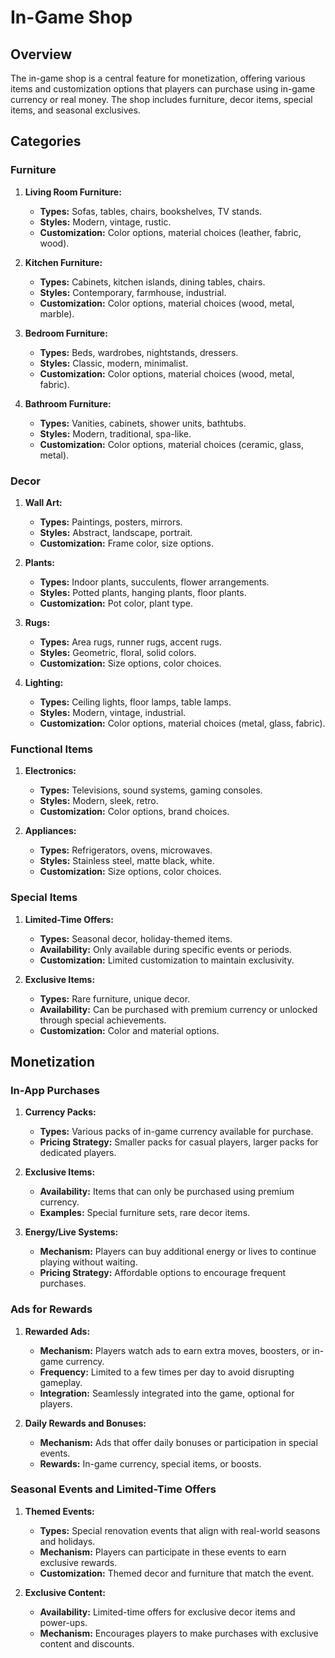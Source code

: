 # In-Game Shop

## Overview

The in-game shop is a central feature for monetization, offering various items and customization options that players can purchase using in-game currency or real money. The shop includes furniture, decor items, special items, and seasonal exclusives.

## Categories

### Furniture

1. **Living Room Furniture:**
   - **Types:** Sofas, tables, chairs, bookshelves, TV stands.
   - **Styles:** Modern, vintage, rustic.
   - **Customization:** Color options, material choices (leather, fabric, wood).

2. **Kitchen Furniture:**
   - **Types:** Cabinets, kitchen islands, dining tables, chairs.
   - **Styles:** Contemporary, farmhouse, industrial.
   - **Customization:** Color options, material choices (wood, metal, marble).

3. **Bedroom Furniture:**
   - **Types:** Beds, wardrobes, nightstands, dressers.
   - **Styles:** Classic, modern, minimalist.
   - **Customization:** Color options, material choices (wood, metal, fabric).

4. **Bathroom Furniture:**
   - **Types:** Vanities, cabinets, shower units, bathtubs.
   - **Styles:** Modern, traditional, spa-like.
   - **Customization:** Color options, material choices (ceramic, glass, metal).

### Decor

1. **Wall Art:**
   - **Types:** Paintings, posters, mirrors.
   - **Styles:** Abstract, landscape, portrait.
   - **Customization:** Frame color, size options.

2. **Plants:**
   - **Types:** Indoor plants, succulents, flower arrangements.
   - **Styles:** Potted plants, hanging plants, floor plants.
   - **Customization:** Pot color, plant type.

3. **Rugs:**
   - **Types:** Area rugs, runner rugs, accent rugs.
   - **Styles:** Geometric, floral, solid colors.
   - **Customization:** Size options, color choices.

4. **Lighting:**
   - **Types:** Ceiling lights, floor lamps, table lamps.
   - **Styles:** Modern, vintage, industrial.
   - **Customization:** Color options, material choices (metal, glass, fabric).

### Functional Items

1. **Electronics:**
   - **Types:** Televisions, sound systems, gaming consoles.
   - **Styles:** Modern, sleek, retro.
   - **Customization:** Color options, brand choices.

2. **Appliances:**
   - **Types:** Refrigerators, ovens, microwaves.
   - **Styles:** Stainless steel, matte black, white.
   - **Customization:** Size options, color choices.

### Special Items

1. **Limited-Time Offers:**
   - **Types:** Seasonal decor, holiday-themed items.
   - **Availability:** Only available during specific events or periods.
   - **Customization:** Limited customization to maintain exclusivity.

2. **Exclusive Items:**
   - **Types:** Rare furniture, unique decor.
   - **Availability:** Can be purchased with premium currency or unlocked through special achievements.
   - **Customization:** Color and material options.

## Monetization

### In-App Purchases

1. **Currency Packs:**
   - **Types:** Various packs of in-game currency available for purchase.
   - **Pricing Strategy:** Smaller packs for casual players, larger packs for dedicated players.

2. **Exclusive Items:**
   - **Availability:** Items that can only be purchased using premium currency.
   - **Examples:** Special furniture sets, rare decor items.

3. **Energy/Live Systems:**
   - **Mechanism:** Players can buy additional energy or lives to continue playing without waiting.
   - **Pricing Strategy:** Affordable options to encourage frequent purchases.

### Ads for Rewards

1. **Rewarded Ads:**
   - **Mechanism:** Players watch ads to earn extra moves, boosters, or in-game currency.
   - **Frequency:** Limited to a few times per day to avoid disrupting gameplay.
   - **Integration:** Seamlessly integrated into the game, optional for players.

2. **Daily Rewards and Bonuses:**
   - **Mechanism:** Ads that offer daily bonuses or participation in special events.
   - **Rewards:** In-game currency, special items, or boosts.

### Seasonal Events and Limited-Time Offers

1. **Themed Events:**
   - **Types:** Special renovation events that align with real-world seasons and holidays.
   - **Mechanism:** Players can participate in these events to earn exclusive rewards.
   - **Customization:** Themed decor and furniture that match the event.

2. **Exclusive Content:**
   - **Availability:** Limited-time offers for exclusive decor items and power-ups.
   - **Mechanism:** Encourages players to make purchases with exclusive content and discounts.
